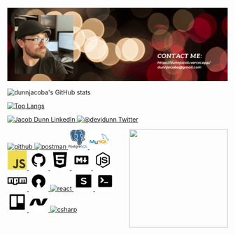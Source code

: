 <a href='https://dunnjacob.vercel.app/' target="_blank"><img src='https://github.com/dunnjacoba/dunnjacoba/blob/main/components/banners/Jacob%20Dunn.gif' alt='Banner for Jacob Dunn with a photo, decorated background and contact information, website url: https://dunnjacoba.vercel.app/ and email: dunnjacoba@gmail.com' /></a>

![dunnjacoba's GitHub stats](https://github-readme-stats.vercel.app/api?username=dunnjacoba&show_icons=true&theme=dark)

[![Top Langs](https://github-readme-stats.vercel.app/api/top-langs/?username=dunnjacoba&layout=compact&theme=dark)](https://github.com/dunnjacoba/github-readme-stats)

<p align-content='center'>
<a target='_blank' href='https://www.linkedin.com/in/dunnjacoba/'>
<img src='https://img.shields.io/badge/LinkedIn-Here-blue' alt='Jacob Dunn LinkedIn' />
</a>

<a target='_blank' href='https://twitter.com/devjdunn'>
<img src='https://img.shields.io/badge/Twitter-Here-blue' alt='@devjdunn Twitter' />
</a>
</p>
<img align='right' src='https://octodex.github.com/images/spectrocat.png' width="225" height="225">
<p align="left">
    <a title="GIT" href="https://git-scm.com" target="_blank">
    <img src="https://www.vectorlogo.zone/logos/git-scm/git-scm-icon.svg" alt="github" width="45" height="45" />
    </a>
    <a title="Postman" href="https://postman.com" target="_blank">
    <img src="https://www.vectorlogo.zone/logos/getpostman/getpostman-icon.svg" alt="postman" width="45" height="45" />
    </a>   
     <a title="PostreSQL" href="https://www.postgresql.org" target="_blank">
    <img src="https://raw.githubusercontent.com/devicons/devicon/master/icons/postgresql/postgresql-original-wordmark.svg" alt="postgresql" width="45" height="45" />
    </a>
    <a title="MySQL" href="https://www.mysql.com/" target="_blank">
    <img src="https://raw.githubusercontent.com/devicons/devicon/master/icons/mysql/mysql-original-wordmark.svg" alt="mysql" width="45" height="45" />
    </a> 
    <a title="JavaScript" href="https://www.javascript.com/" target="_blank">
    <img src="https://raw.githubusercontent.com/devicons/devicon/master/icons/javascript/javascript-original.svg" alt="javascript" width="45" height="45" />
    </a>
    <a title="GitHub" href="https://github.com/" target="_blank">
    <img src="https://github.com/vorillaz/devicons/blob/master/!SVG/github_badge.svg" alt="github" width="45" height="45">
    </a>
    <a title="HTML5" href="https://html.com/html5/" target="_blank">
    <img src="https://github.com/vorillaz/devicons/blob/master/!SVG/html5.svg" alt="html5" width="45" height="45">
    </a>
    <a title="Markdown" href="https://www.markdownguide.org/" target="_blank">
    <img src="https://github.com/vorillaz/devicons/blob/master/!SVG/markdown.svg" alt="markdown" width="45" height="45">
    </a>
    <a title="Nodejs" href="https://nodejs.org/en/" target="_blank">
    <img src="https://github.com/vorillaz/devicons/blob/master/!SVG/nodejs_small.svg" alt="nodejs" width="45" height="45">
    </a>
    <a title="Npm" href="https://www.npmjs.com/" target="_blank">
    <img src="https://github.com/vorillaz/devicons/blob/master/!SVG/npm.svg" alt="npm" width="45" height="45">
    </a>
    <a title="OpenSource" href="https://opensource.org/" target="_blank">
    <img src="https://github.com/vorillaz/devicons/blob/master/!SVG/opensource.svg" alt="opensource" width="45" height="45">
    </a>
    <a title="React" href="https://reactjs.org/" target="_blank">
    <img src="https://github.com/vorillaz/devicons/blob/master/!SVG/react.svg" alt="react" width="45" height="45">
    </a>
    <a title="Sublime" href="https://www.sublimetext.com/" target="_blank">
    <img src="https://github.com/vorillaz/devicons/blob/master/!SVG/sublime.svg" alt="sublime" width="45" height="45">
    </a>
    <a title="Terminal" href="" target="_blank">
    <img src="https://github.com/vorillaz/devicons/blob/master/!SVG/terminal.svg" alt="terminal" width="45" height="45">
    </a>
    <a title="Trello" href="https://trello.com/" target="_blank">
    <img src="https://github.com/vorillaz/devicons/blob/master/!SVG/trello.svg" alt="trello" width="45" height="45">
    </a>
    <a title="dotNet" href="https://dotnet.microsoft.com/en-us/" target="_blank">
    <img src="https://github.com/vorillaz/devicons/blob/master/!SVG/dotnet.svg" alt="dotnet" width="45" height="45">
    </a>
    <a title="C#" href="https://docs.microsoft.com/en-us/dotnet/csharp/" target="_blank">
    <img src="https://cdn.cdnlogo.com/logos/c/27/c.svg" alt="csharp" width="45" height="45">
    </a>
    </p>
